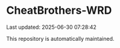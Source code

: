 # CheatBrothers-WRD

Last updated: 2025-06-30 07:28:42

This repository is automatically maintained.
